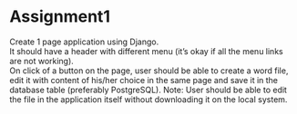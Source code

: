 # Assignment1
Create 1 page application using Django.   
It should have a header with different menu (it’s okay if all the menu links are not working).  
On click of a button on the page, user should be able to create a word file, edit it with content of his/her choice in the same page and save it in the database table (preferably PostgreSQL).  Note: User should be able to edit the file in the application itself without downloading it on the local system. 

